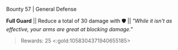 Bounty 57 | General Defense

**Full Guard** 
|| Reduce a total of 30 damage with :shield: ||
*"While it isn't as effective, your arms are great at blocking damage."* 
> Rewards: 25 <:gold:1058304371940655185>
